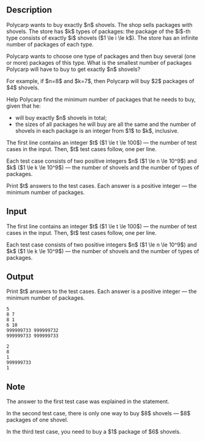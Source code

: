 ## Description

<div><p>Polycarp wants to buy <span class="tex-font-style-bf">exactly</span> $n$ shovels. The shop sells packages with shovels. The store has $k$ types of packages: the package of the $i$-th type consists of exactly $i$ shovels ($1 \le i \le k$). The store has an infinite number of packages of each type.</p><p>Polycarp wants to choose <span class="tex-font-style-bf">one</span> type of packages and then buy several (one or more) packages of this type. What is the smallest number of packages Polycarp will have to buy to get exactly $n$ shovels?</p><p>For example, if $n=8$ and $k=7$, then Polycarp will buy $2$ packages of $4$ shovels.</p><p>Help Polycarp find the minimum number of packages that he needs to buy, given that he: </p><ul> <li> will buy exactly $n$ shovels in total; </li><li> the sizes of <span class="tex-font-style-bf">all</span> packages he will buy are all the same and the number of shovels in each package is an integer from $1$ to $k$, inclusive. </li></ul></div><div class="input-specification"><p>The first line contains an integer $t$ ($1 \le t \le 100$)&nbsp;— the number of test cases in the input. Then, $t$ test cases follow, one per line.</p><p>Each test case consists of two positive integers $n$ ($1 \le n \le 10^9$) and $k$ ($1 \le k \le 10^9$)&nbsp;— the number of shovels and the number of types of packages.</p></div><div class="output-specification"><p>Print $t$ answers to the test cases. Each answer is a positive integer&nbsp;— the minimum number of packages.</p></div>

## Input

<p>The first line contains an integer $t$ ($1 \le t \le 100$)&nbsp;— the number of test cases in the input. Then, $t$ test cases follow, one per line.</p><p>Each test case consists of two positive integers $n$ ($1 \le n \le 10^9$) and $k$ ($1 \le k \le 10^9$)&nbsp;— the number of shovels and the number of types of packages.</p>

## Output

<p>Print $t$ answers to the test cases. Each answer is a positive integer&nbsp;— the minimum number of packages.</p>





```input1
5
8 7
8 1
6 10
999999733 999999732
999999733 999999733
```




```output1
2
8
1
999999733
1
```



## Note

<p>The answer to the first test case was explained in the statement.</p><p>In the second test case, there is only one way to buy $8$ shovels&nbsp;— $8$ packages of one shovel.</p><p>In the third test case, you need to buy a $1$ package of $6$ shovels.</p>
